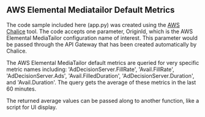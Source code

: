 ## AWS Elemental Mediatailor Default Metrics

The code sample included here (app.py) was created using the [AWS Chalice](https://github.com/aws/chalice) tool. 
The code accepts one parameter, OriginId, which is the AWS Elemental MediaTailor configuration name of interest. This parameter would be passed through the API Gateway that has been created automatically by Chalice.

The AWS Elemental MediaTailor default metrics are queried for very specific metric names including: 'AdDecisionServer.FillRate', 'Avail.FillRate', 'AdDecisionServer.Ads', 'Avail.FilledDuration', 'AdDecisionServer.Duration', and 'Avail.Duration'. The query gets the average of these metrics in the last 60 minutes. 

The returned average values can be passed along to another function, like a script for UI display. 